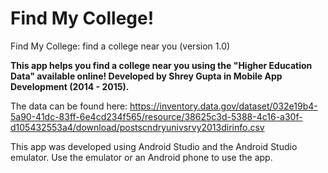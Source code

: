 Find My College!
==========

Find My College: find a college near you (version 1.0)

**This app helps you find a college near you using the "Higher Education Data" available online! Developed by Shrey Gupta in Mobile App Development (2014 - 2015).**

The data can be found here: https://inventory.data.gov/dataset/032e19b4-5a90-41dc-83ff-6e4cd234f565/resource/38625c3d-5388-4c16-a30f-d105432553a4/download/postscndryunivsrvy2013dirinfo.csv

This app was developed using Android Studio and the Android Studio emulator. Use the emulator or an Android phone to use the app.
